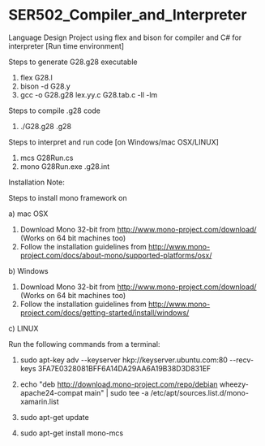 # SER502_Compiler_and_Interpreter
Language Design Project using flex and bison for compiler and C# for interpreter [Run time environment]

Steps to generate G28.g28 executable

1. flex G28.l
2. bison -d G28.y
3. gcc -o G28.g28 lex.yy.c G28.tab.c -ll -lm

Steps to compile .g28 code

1. ./G28.g28 <file-name>.g28

Steps to interpret and run code [on Windows/mac OSX/LINUX]

1. mcs G28Run.cs
2. mono G28Run.exe <file-name>.g28.int


Installation Note:

Steps to install mono framework on 

a) mac OSX

1. Download Mono 32-bit from http://www.mono-project.com/download/  (Works on 64 bit machines too)
2. Follow the installation guidelines from http://www.mono-project.com/docs/about-mono/supported-platforms/osx/

b) Windows

1. Download Mono 32-bit from http://www.mono-project.com/download/  (Works on 64 bit machines too)
2. Follow the installation guidelines from http://www.mono-project.com/docs/getting-started/install/windows/ 

c) LINUX

Run the following commands from a terminal:

1) sudo apt-key adv --keyserver hkp://keyserver.ubuntu.com:80 --recv-keys 3FA7E0328081BFF6A14DA29AA6A19B38D3D831EF

2) echo "deb http://download.mono-project.com/repo/debian wheezy-apache24-compat main" | sudo tee -a /etc/apt/sources.list.d/mono-xamarin.list

3) sudo apt-get update

4) sudo apt-get install mono-mcs

